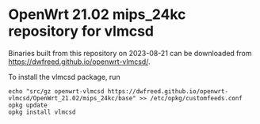 OpenWrt 21.02 mips_24kc repository for vlmcsd
========

Binaries built from this repository on 2023-08-21 can be downloaded from <https://dwfreed.github.io/openwrt-vlmcsd/>.

To install the vlmcsd package, run

```
echo "src/gz openwrt-vlmcsd https://dwfreed.github.io/openwrt-vlmcsd/OpenWrt_21.02/mips_24kc/base" >> /etc/opkg/customfeeds.conf
opkg update
opkg install vlmcsd
```

